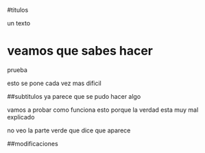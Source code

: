 #titulos

un texto
<h1>veamos que sabes hacer</h1>
<p>prueba</p>
<p>esto se pone cada vez mas dificil</p>
##subtitulos 
ya parece que se pudo hacer algo

vamos a probar como funciona esto porque la verdad esta muy mal explicado

no veo la parte verde que dice que aparece

##modificaciones

